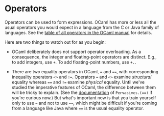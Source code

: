 # Operators

Operators can be used to form expressions.
OCaml has more or less all the usual operators you would expect in a language
from the C or Java family of languages.  See the [table of all operators in 
the OCaml manual][ops] for details.

Here are two things to watch out for as you begin:

* OCaml deliberately does not support operator overloading.
  As a consequence, the integer and floating-point operators are distinct.
  E.g., to add integers, use `+`.  To add floating-point numbers, use `+.`.
  
* There are two equality operators in OCaml, `=` and `==`, with
  corresponding inequality operators `<>` and `!=`.  Operators `=` and
  `<>` examine *structural* equality whereas `==` and `!=` examine
  *physical* equality.  Until we've studied the imperative features of
  OCaml, the difference between them will be tricky to
  explain.  (See the [documentation][pervasives] of `Pervasives.(==)` if you're
  curious now.)  But what's important now is that you train yourself only to
  use `=` and not to use `==`, which might be difficult if you're coming
  from a language like Java where `==` is the usual equality operator.

[ops]: http://caml.inria.fr/pub/docs/manual-ocaml/expr.html#sec139
[pervasives]: http://caml.inria.fr/pub/docs/manual-ocaml/libref/Pervasives.html


